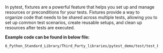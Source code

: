 In pytest, fixtures are a powerful feature that 
helps you set up and manage resources or
preconditions for your tests. Fixtures provide
a way to organize code that needs to be shared 
across multiple tests, allowing you to set up 
common test scenarios, create reusable setups, 
and clean up resources after tests are executed.

**Example code can be found in below file:**
```commandline
6_Python_Standard_Library/Third_Party_libraries/pytest_demo/test/test_b_shapes_2.py
```